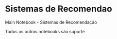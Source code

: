 # Sistemas de Recomendao

Main Notebook - Sistemas de Recomendação

Todos os outros notebooks são suporte
